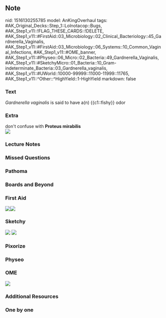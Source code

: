 ## Note
nid: 1516130255785
model: AnKingOverhaul
tags: #AK_Original_Decks::Step_1::Lolnotacop::Bugs, #AK_Step1_v11::!FLAG_THESE_CARDS::!DELETE, #AK_Step1_v11::#FirstAid::03_Microbiology::02_Clinical_Bacteriology::45_Gardnerella_Vaginalis, #AK_Step1_v11::#FirstAid::03_Microbiology::06_Systems::10_Common_Vaginal_Infections, #AK_Step1_v11::#OME_banner, #AK_Step1_v11::#Physeo::06_Micro::02_Bacteria::49_Gardnerella_Vaginalis, #AK_Step1_v11::#SketchyMicro::01_Bacteria::10_Gram-indeterminate_Bacteria::03_Gardnerella_vaginalis, #AK_Step1_v11::#UWorld::10000-99999::11000-11999::11765, #AK_Step1_v11::^Other::^HighYield::1-HighYield
markdown: false

### Text
<i>Gardnerella vaginalis</i> is said to have a(n) {{c1::fishy}}
odor

### Extra
<div>
  don't confuse with <b>Proteus mirabilis</b>
</div><img src="paste-3706556776933.jpg">

### Lecture Notes


### Missed Questions


### Pathoma


### Boards and Beyond


### First Aid
<img src="paste-194484709097475.jpg"><img src=
"paste-49752901156867.jpg">

### Sketchy
<img src="paste-193642895507459.jpg"> <img src=
"paste-3eaffa3feb31ad79bbab6ce9caf2f8dd1ce0ad67.png">

### Pixorize


### Physeo


### OME
<div class="ome-widget">
  <a href="https://onlinemeded.org?ref=anki"><img src=
  "_OME_AnkiFlashcards_General_4.png"></a>
</div>

### Additional Resources


### One by one

